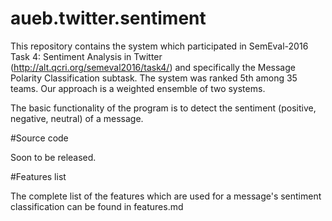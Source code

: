 # aueb.twitter.sentiment

This repository contains the system which participated in SemEval-2016 Task 4: Sentiment Analysis in Twitter (http://alt.qcri.org/semeval2016/task4/) and specifically the Message Polarity Classification subtask. The system was ranked 5th among 35 teams. Our approach is a weighted ensemble of two systems.

The basic functionality of the program is to detect the sentiment (positive, negative, neutral) of a message.

#Source code

Soon to be released.

#Features list

The complete list of the features which are used for a message's sentiment classification can be found in features.md
